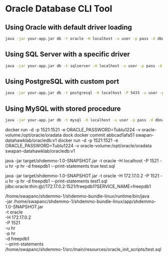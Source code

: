 # Oracle Database CLI Tool

## Using Oracle with default driver loading

```bash
java -jar your-app.jar db -t oracle -H localhost -u user -p pass -d dbname script.sql
```

## Using SQL Server with a specific driver

```bash
java -jar your-app.jar db -t sqlserver -H localhost -u user -p pass -d dbname --driver-path /path/to/sqljdbc.jar script.sql
```

## Using PostgreSQL with custom port

```bash
java -jar your-app.jar db -t postgresql -H localhost -P 5433 -u user -p pass -d dbname script.sql
````

## Using MySQL with stored procedure

```bash
java -jar your-app.jar db -t mysql -H localhost -u user -p pass -d dbname procedure_name -i "param1:VARCHAR:value1"
```

docker run -d -p 1521:1521 -e ORACLE_PASSWORD=Tublu1224 -v oracle-volume:/opt/oracle/oradata  dock
docker commit abbcad1afa51 swapan-datahawklab/oracledb:v1
docker run -d -p 1521:1521  -e ORACLE_PASSWORD=Tublu1224 -v oracle-volume:/opt/oracle/oradata swapan-datahawklab/oracledb:v1

java -jar target/shdemmo-1.0-SNAPSHOT.jar -t oracle -H localhost -P 1521 -u hr -p hr -d freepdb1 --print-statements true test.sql

java -jar target/shdemmo-1.0-SNAPSHOT.jar -t oracle -H 172.17.0.2 -P 1521 -u hr -p hr -d freepdb1 --print-statements test1.sql
jdbc:oracle:thin:@//172.17.0.2:1521/freepdb1?SERVICE_NAME=freepdb1


/home/swapanc/shdemmo-1/shdemmo-bundle-linux/runtime/bin/java \
-jar /home/swapanc/shdemmo-1/shdemmo-bundle-linux/app/shdemmo-1.0-SNAPSHOT.jar \
-t oracle \
-H 172.17.0.2 \
-P 1521 \
-u hr \
-p hr \
-d freepdb1 \
--print-statements \
/home/swapanc/shdemmo-1/src/main/resources/oracle_init_scripts/test.sql

